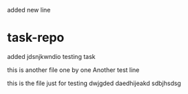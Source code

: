added new line 
# task-repo
added jdsnjkwndio
testing task


this is another file
one by one 
Another test line

this is the file
just for testing dwjgded
daedhijeakd
sdbjhsdsg